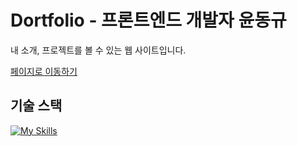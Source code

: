 # Dortfolio - 프론트엔드 개발자 윤동규

내 소개, 프로젝트를 볼 수 있는 웹 사이트입니다.

[페이지로 이동하기](https://dortfolio.vercel.app/)

## 기술 스택

[![My Skills](https://skillicons.dev/icons?i=nextjs,js,ts,scss)](https://skillicons.dev)
